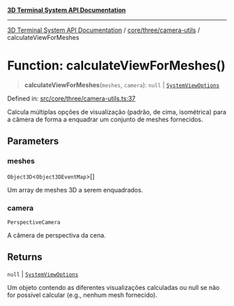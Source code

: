 [**3D Terminal System API Documentation**](../../../../README.md)

***

[3D Terminal System API Documentation](../../../../README.md) / [core/three/camera-utils](../README.md) / calculateViewForMeshes

# Function: calculateViewForMeshes()

> **calculateViewForMeshes**(`meshes`, `camera`): `null` \| [`SystemViewOptions`](../../../../lib/types/interfaces/SystemViewOptions.md)

Defined in: [src/core/three/camera-utils.ts:37](https://github.com/Dicommunitas/ThreeJS_Terminal_3D/blob/f5c93cd9cb50877abddbfdd17b8806f71c23b36b/src/core/three/camera-utils.ts#L37)

Calcula múltiplas opções de visualização (padrão, de cima, isométrica) para a câmera
de forma a enquadrar um conjunto de meshes fornecidos.

## Parameters

### meshes

`Object3D`\<`Object3DEventMap`\>[]

Um array de meshes 3D a serem enquadrados.

### camera

`PerspectiveCamera`

A câmera de perspectiva da cena.

## Returns

`null` \| [`SystemViewOptions`](../../../../lib/types/interfaces/SystemViewOptions.md)

Um objeto contendo as diferentes visualizações calculadas
         ou null se não for possível calcular (e.g., nenhum mesh fornecido).
